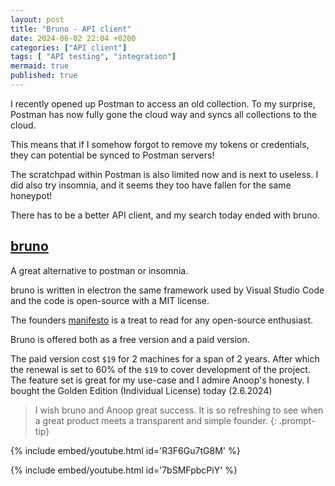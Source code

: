 ```yaml
---
layout: post
title: "Bruno - API client"
date: 2024-06-02 22:04 +0200
categories: ["API client"]
tags: [ "API testing", "integration"]
mermaid: true
published: true
---
```


I recently opened up Postman to access an old collection. To my surprise, Postman has now fully gone the cloud way and syncs all collections to the cloud. 

This means that if I somehow forgot to remove my tokens or credentials, they can potential be synced to Postman servers!

The scratchpad within Postman is also limited now and is next to useless. I did also try insomnia, and it seems they too have fallen for the same honeypot!

There has to be a better API client, and my search today ended with bruno.

## [bruno](https://www.usebruno.com) 
A great alternative to postman or insomnia. 

bruno is written in electron the same framework used by Visual Studio Code and the code is open-source with a MIT license.  

The founders [manifesto](https://www.usebruno.com/manifesto) is a treat to read for any open-source enthusiast. 

Bruno is offered both as a free version and a paid version.


The paid version cost `$19` for 2 machines for a span of 2 years. After which the renewal is set to 60% of the `$19` to cover development of the project. The feature set is great for my use-case and I admire Anoop's honesty. I bought the Golden Edition (Individual License) today (2.6.2024)

> I wish bruno and Anoop great success. It is so refreshing to see when a great product meets a transparent and simple founder. 
{: .prompt-tip}



{% include embed/youtube.html id='R3F6Gu7tG8M' %}


{% include embed/youtube.html id='7bSMFpbcPiY' %}

